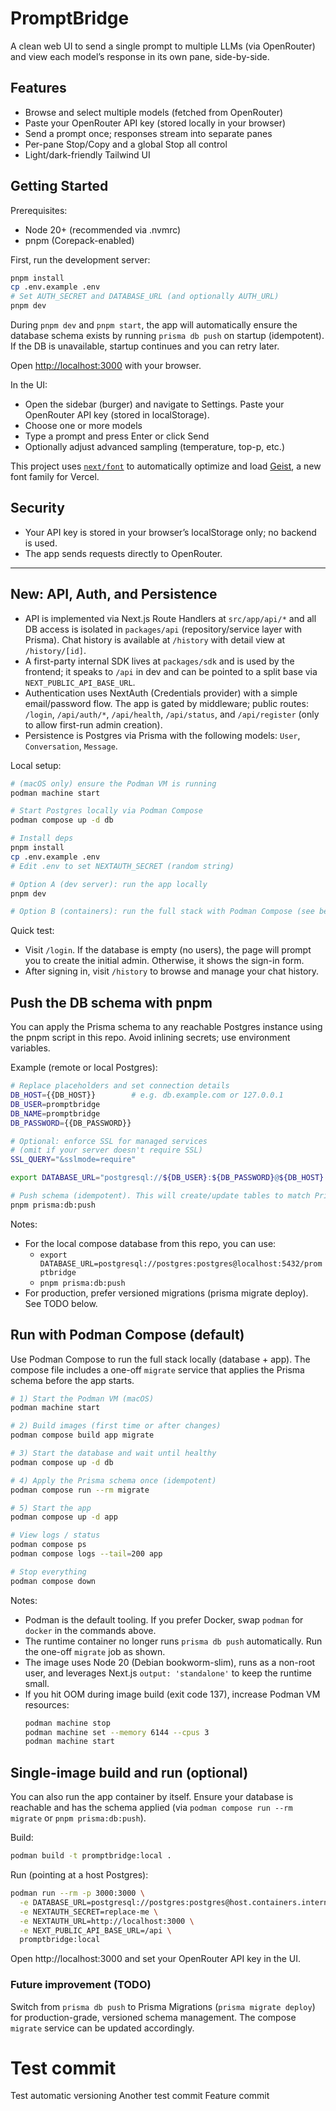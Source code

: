 # PromptBridge

A clean web UI to send a single prompt to multiple LLMs (via OpenRouter) and view each model’s response in its own pane, side-by-side.

## Features

- Browse and select multiple models (fetched from OpenRouter)
- Paste your OpenRouter API key (stored locally in your browser)
- Send a prompt once; responses stream into separate panes
- Per-pane Stop/Copy and a global Stop all control
- Light/dark-friendly Tailwind UI

## Getting Started

Prerequisites:
- Node 20+ (recommended via .nvmrc)
- pnpm (Corepack-enabled)

First, run the development server:

```bash
pnpm install
cp .env.example .env
# Set AUTH_SECRET and DATABASE_URL (and optionally AUTH_URL)
pnpm dev
```

During `pnpm dev` and `pnpm start`, the app will automatically ensure the database schema exists by running `prisma db push` on startup (idempotent). If the DB is unavailable, startup continues and you can retry later.

Open [http://localhost:3000](http://localhost:3000) with your browser.

In the UI:
- Open the sidebar (burger) and navigate to Settings. Paste your OpenRouter API key (stored in localStorage).
- Choose one or more models
- Type a prompt and press Enter or click Send
- Optionally adjust advanced sampling (temperature, top-p, etc.)

This project uses [`next/font`](https://nextjs.org/docs/app/building-your-application/optimizing/fonts) to automatically optimize and load [Geist](https://vercel.com/font), a new font family for Vercel.

## Security
- Your API key is stored in your browser’s localStorage only; no backend is used.
- The app sends requests directly to OpenRouter.

---

## New: API, Auth, and Persistence

- API is implemented via Next.js Route Handlers at `src/app/api/*` and all DB access is isolated in `packages/api` (repository/service layer with Prisma). Chat history is available at `/history` with detail view at `/history/[id]`.
- A first-party internal SDK lives at `packages/sdk` and is used by the frontend; it speaks to `/api` in dev and can be pointed to a split base via `NEXT_PUBLIC_API_BASE_URL`.
- Authentication uses NextAuth (Credentials provider) with a simple email/password flow. The app is gated by middleware; public routes: `/login`, `/api/auth/*`, `/api/health`, `/api/status`, and `/api/register` (only to allow first-run admin creation).
- Persistence is Postgres via Prisma with the following models: `User`, `Conversation`, `Message`.

Local setup:

```bash
# (macOS only) ensure the Podman VM is running
podman machine start

# Start Postgres locally via Podman Compose
podman compose up -d db

# Install deps
pnpm install
cp .env.example .env
# Edit .env to set NEXTAUTH_SECRET (random string)

# Option A (dev server): run the app locally
pnpm dev

# Option B (containers): run the full stack with Podman Compose (see below)
```

Quick test:
- Visit `/login`. If the database is empty (no users), the page will prompt you to create the initial admin. Otherwise, it shows the sign-in form.
- After signing in, visit `/history` to browse and manage your chat history.

## Push the DB schema with pnpm
You can apply the Prisma schema to any reachable Postgres instance using the pnpm script in this repo. Avoid inlining secrets; use environment variables.

Example (remote or local Postgres):

```bash
# Replace placeholders and set connection details
DB_HOST={{DB_HOST}}        # e.g. db.example.com or 127.0.0.1
DB_USER=promptbridge
DB_NAME=promptbridge
DB_PASSWORD={{DB_PASSWORD}}

# Optional: enforce SSL for managed services
# (omit if your server doesn't require SSL)
SSL_QUERY="&sslmode=require"

export DATABASE_URL="postgresql://${DB_USER}:${DB_PASSWORD}@${DB_HOST}:5432/${DB_NAME}?schema=public${SSL_QUERY}"

# Push schema (idempotent). This will create/update tables to match Prisma models.
pnpm prisma:db:push
```

Notes:
- For the local compose database from this repo, you can use:
  - `export DATABASE_URL=postgresql://postgres:postgres@localhost:5432/promptbridge`
  - `pnpm prisma:db:push`
- For production, prefer versioned migrations (prisma migrate deploy). See TODO below.

## Run with Podman Compose (default)

Use Podman Compose to run the full stack locally (database + app). The compose file includes a one-off `migrate` service that applies the Prisma schema before the app starts.

```bash
# 1) Start the Podman VM (macOS)
podman machine start

# 2) Build images (first time or after changes)
podman compose build app migrate

# 3) Start the database and wait until healthy
podman compose up -d db

# 4) Apply the Prisma schema once (idempotent)
podman compose run --rm migrate

# 5) Start the app
podman compose up -d app

# View logs / status
podman compose ps
podman compose logs --tail=200 app

# Stop everything
podman compose down
```

Notes:
- Podman is the default tooling. If you prefer Docker, swap `podman` for `docker` in the commands above.
- The runtime container no longer runs `prisma db push` automatically. Run the one-off `migrate` job as shown.
- The image uses Node 20 (Debian bookworm-slim), runs as a non-root user, and leverages Next.js `output: 'standalone'` to keep the runtime small.
- If you hit OOM during image build (exit code 137), increase Podman VM resources:
  ```bash
  podman machine stop
  podman machine set --memory 6144 --cpus 3
  podman machine start
  ```

## Single-image build and run (optional)
You can also run the app container by itself. Ensure your database is reachable and has the schema applied (via `podman compose run --rm migrate` or `pnpm prisma:db:push`).

Build:
```bash
podman build -t promptbridge:local .
```
Run (pointing at a host Postgres):
```bash
podman run --rm -p 3000:3000 \
  -e DATABASE_URL=postgresql://postgres:postgres@host.containers.internal:5432/promptbridge \
  -e NEXTAUTH_SECRET=replace-me \
  -e NEXTAUTH_URL=http://localhost:3000 \
  -e NEXT_PUBLIC_API_BASE_URL=/api \
  promptbridge:local
```

Open http://localhost:3000 and set your OpenRouter API key in the UI.

### Future improvement (TODO)
Switch from `prisma db push` to Prisma Migrations (`prisma migrate deploy`) for production-grade, versioned schema management. The compose `migrate` service can be updated accordingly.
# Test commit
Test automatic versioning
Another test commit
Feature commit
